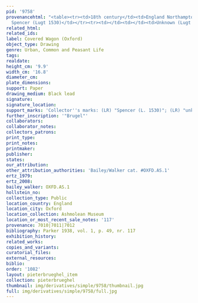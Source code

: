 ```yaml
---
pid: '9758'
provenancehtml: "<table><tr><td>18th century</td><td>England Northampton</td><td>Earl
  Spencer (Lugt 1530)</td></tr><tr><td></td><td></td><td>Unknown (Lugt 321?)</td></tr><tr><td></td><td></td><td>Douce</td></tr></table>"
related_html:
related_ids:
label: Covered Wagon (Oxford)
object_type: Drawing
genre: Urban, Common and Peasant Life
tags:
realdate:
height_cm: '9.9'
width_cm: '16.8'
diameter_cm:
plate_dimensions:
support: Paper
drawing_medium: Black lead
signature:
signature_location:
support_marks: 'Collector''s marks: (LR) "Spencer (L. 1530)"; (LR) "unknown (L. 321?)"'
further_inscription: '"Brugel"'
collaborators:
collaborator_notes:
collectors_patrons:
print_type:
print_notes:
printmaker:
publisher:
states:
our_attribution:
other_attribution_authorities: 'Bailey/Walker cat. #OXFD.AS.1'
ertz_1979:
ertz_2008:
bailey_walker: OXFD.AS.1
hollstein_no:
collection_type: Public
location_country: England
location_city: Oxford
location_collection: Ashmolean Museum
location_or_most_recent_sale_notes: '117'
provenance: 7010|7011|7012
bibliography: Parker 1938, vol. 1, p. 49, nr. 117
exhibition_history:
related_works:
copies_and_variants:
curatorial_files:
external_resources:
biblio:
order: '1082'
layout: pieterbrueghel_item
collection: pieterbrueghel
thumbnail: img/derivatives/simple/9758/thumbnail.jpg
full: img/derivatives/simple/9758/full.jpg
---
```

